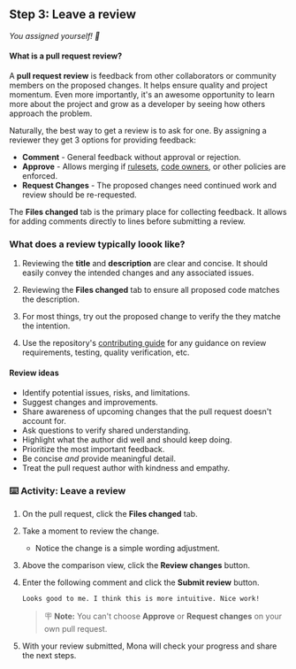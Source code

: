 ## Step 3: Leave a review

_You assigned yourself! :tada:_

#### What is a pull request review?

A **pull request review** is feedback from other collaborators or community members on the proposed changes. It helps ensure quality and project momentum. Even more importantly, it's an awesome opportunity to learn more about the project and grow as a developer by seeing how others approach the problem.

Naturally, the best way to get a review is to ask for one. By assigning a reviewer they get 3 options for providing feedback:

- **Comment** - General feedback without approval or rejection.
- **Approve** - Allows merging if [rulesets](https://docs.github.com/en/repositories/configuring-branches-and-merges-in-your-repository/managing-rulesets/about-rulesets), [code owners](https://docs.github.com/en/repositories/managing-your-repositorys-settings-and-features/customizing-your-repository/about-code-owners), or other policies are enforced.
- **Request Changes** - The proposed changes need continued work and review should be re-requested.

The **Files changed** tab is the primary place for collecting feedback. It allows for adding comments directly to lines before submitting a review.

### What does a review typically loook like?

1. Reviewing the **title** and **description** are clear and concise. It should easily convey the intended changes and any associated issues.

1. Reviewing the **Files changed** tab to ensure all proposed code matches the description.

1. For most things, try out the proposed change to verify the they matche the intention.

1. Use the repository's [contributing guide](https://docs.github.com/en/communities/setting-up-your-project-for-healthy-contributions/setting-guidelines-for-repository-contributors) for any guidance on review requirements, testing, quality verification, etc.

#### Review ideas

- Identify potential issues, risks, and limitations.
- Suggest changes and improvements.
- Share awareness of upcoming changes that the pull request doesn't account for.
- Ask questions to verify shared understanding.
- Highlight what the author did well and should keep doing.
- Prioritize the most important feedback.
- Be concise _and_ provide meaningful detail.
- Treat the pull request author with kindness and empathy.

### :keyboard: Activity: Leave a review

1. On the pull request, click the **Files changed** tab.

1. Take a moment to review the change.

   - Notice the change is a simple wording adjustment.

1. Above the comparison view, click the **Review changes** button.

1. Enter the following comment and click the **Submit review** button.

   ```md
   Looks good to me. I think this is more intuitive. Nice work!
   ```

   > 🪧 **Note:** You can't choose **Approve** or **Request changes** on your own pull request.

1. With your review submitted, Mona will check your progress and share the next steps.
